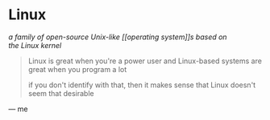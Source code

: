 # Linux

_a family of open-source Unix-like [[operating system]]s based on the Linux kernel_

> Linux is great when you're a power user and Linux-based systems are great when you program a lot
>
> if you don't identify with that, then it makes sense that Linux doesn't seem that desirable

&mdash; me
